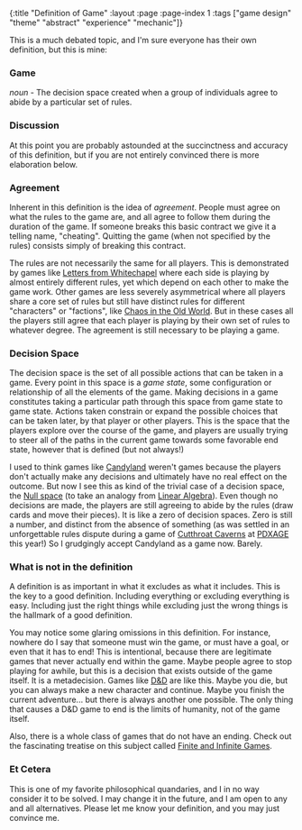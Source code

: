{:title "Definition of Game"
 :layout :page
 :page-index 1
 :tags ["game design" "theme" "abstract" "experience" "mechanic"]}

[prismofeverything]: http://boardgamegeek.com/collection/user/prismofeverything
[letters]: http://boardgamegeek.com/boardgame/59959/letters-whitechapel
[chaos]: http://boardgamegeek.com/boardgame/43111/chaos-old-world
[candy]: http://boardgamegeek.com/boardgame/5048/candy-land
[null]: http://en.wikipedia.org/wiki/Kernel_%28linear_algebra%29
[linear]: http://en.wikipedia.org/wiki/Linear_algebra
[caverns]: https://boardgamegeek.com/boardgame/28259/cutthroat-caverns
[pdxage]: http://www.pdxage.com/age/
[dd]: http://en.wikipedia.org/wiki/Dungeons_%26_Dragons
[infinite]: http://www.amazon.com/Finite-Infinite-Games-James-Carse/dp/1476731713

This is a much debated topic, and I'm sure everyone has their own definition, but this is mine:

### Game

_noun_ - The decision space created when a group of individuals agree to abide by a particular set of rules.

### Discussion

At this point you are probably astounded at the succinctness and accuracy of this definition, but if you are not entirely convinced there is more elaboration below.

### Agreement

Inherent in this definition is the idea of *agreement*.  People must agree on what the rules to the game are, and all agree to follow them during the duration of the game.  If someone breaks this basic contract we give it a telling name, "cheating".  Quitting the game (when not specified by the rules) consists simply of breaking this contract.  

The rules are not necessarily the same for all players. This is demonstrated by games like [Letters from Whitechapel](letters) where each side is playing by almost entirely different rules, yet which depend on each other to make the game work.  Other games are less severely asymmetrical where all players share a core set of rules but still have distinct rules for different "characters" or "factions", like [Chaos in the Old World](chaos).  But in these cases all the players still agree that each player is playing by their own set of rules to whatever degree.  The agreement is still necessary to be playing a game.

### Decision Space

The decision space is the set of all possible actions that can be taken in a game.  Every point in this space is a _game state_, some configuration or relationship of all the elements of the game.  Making decisions in a game constitutes taking a particular path through this space from game state to game state.  Actions taken constrain or expand the possible choices that can be taken later, by that player or other players.  This is the space that the players explore over the course of the game, and players are usually trying to steer all of the paths in the current game towards some favorable end state, however that is defined (but not always!)

I used to think games like [Candyland](candy) weren't games because the players don't actually make any decisions and ultimately have no real effect on the outcome.  But now I see this as kind of the trivial case of a decision space, the [Null space](null) (to take an analogy from [Linear Algebra](linear)).  Even though no decisions are made, the players are still agreeing to abide by the rules (draw cards and move their pieces).  It is like a zero of decision spaces.  Zero is still a number, and distinct from the absence of something (as was settled in an unforgettable rules dispute during a game of [Cutthroat Caverns](caverns) at [PDXAGE](pdxage) this year!)  So I grudgingly accept Candyland as a game now.  Barely.

### What is not in the definition

A definition is as important in what it excludes as what it includes.  This is the key to a good definition.  Including everything or excluding everything is easy.  Including just the right things while excluding just the wrong things is the hallmark of a good definition.

You may notice some glaring omissions in this definition.  For instance, nowhere do I say that someone must win the game, or must have a goal, or even that it has to end!  This is intentional, because there are legitimate games that never actually end within the game.  Maybe people agree to stop playing for awhile, but this is a decision that exists outside of the game itself.  It is a metadecision.  Games like [D&D](dd) are like this.  Maybe you die, but you can always make a new character and continue.  Maybe you finish the current adventure... but there is always another one possible.  The only thing that causes a D&D game to end is the limits of humanity, not of the game itself.  

Also, there is a whole class of games that do not have an ending.  Check out the fascinating treatise on this subject called [Finite and Infinite Games](infinite).

### Et Cetera

This is one of my favorite philosophical quandaries, and I in no way consider it to be solved.  I may change it in the future, and I am open to any and all alternatives.  Please let me know your definition, and you may just convince me.